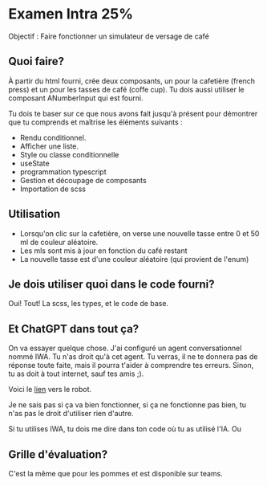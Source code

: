 # Examen Intra 25%

Objectif : Faire fonctionner un simulateur de versage de café

## Quoi faire?

À partir du html fourni, crée deux composants, un pour la cafetière (french press) et un pour les tasses de café (coffe cup).
Tu dois aussi utiliser le composant ANumberInput qui est fourni.

Tu dois te baser sur ce que nous avons fait jusqu'à présent pour démontrer que tu comprends et maîtrise les éléments suivants :

- Rendu conditionnel.
- Afficher une liste.
- Style ou classe conditionnelle
- useState
- programmation typescript
- Gestion et découpage de composants
- Importation de scss

## Utilisation

- Lorsqu'on clic sur la cafetière, on verse une nouvelle tasse entre 0 et 50 ml de couleur aléatoire.
- Les mls sont mis à jour en fonction du café restant
- La nouvelle tasse est d'une couleur aléatoire (qui provient de l'enum)

## Je dois utiliser quoi dans le code fourni?

Oui! Tout! La scss, les types, et le code de base.

## Et ChatGPT dans tout ça?

On va essayer quelque chose. J'ai configuré un agent conversationnel nommé IWA. Tu n'as droit qu'à cet agent. Tu verras, il ne te donnera pas de réponse toute faite, mais il pourra t'aider à comprendre tes erreurs. Sinon, tu as doit à tout internet, sauf tes amis ;).

Voici le [lien](https://teams.microsoft.com/dl/launcher/launcher.html?url=%2F_%23%2Fl%2Fapp%2Ff6405520-7907-4464-8f6e-9889e2fb7d8f%3FtemplateInstanceId%3Dafb7fc96-db8c-407e-bc95-8cd679445fa7%26environment%3DDefault-7c50657e-4939-49ea-bc3b-521c2b316fd5&type=app&deeplinkId=6fa1eb66-af51-4a55-a1d4-02b7c1b5e29d&directDl=true&msLaunch=true&enableMobilePage=true&suppressPrompt=true) vers le robot.

Je ne sais pas si ça va bien fonctionner, si ça ne fonctionne pas bien, tu n'as pas le droit d'utiliser rien d'autre.

Si tu utilises IWA, tu dois me dire dans ton code où tu as utilisé l'IA. Ou

## Grille d'évaluation?

C'est la même que pour les pommes et est disponible sur teams.

